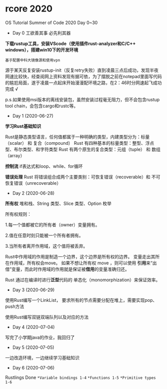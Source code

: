 # rcore 2020
OS Tutorial Summer of Code 2020
Day 0~30
* Day 0  工欲善其事 必先利其器

**下载rustup工具，安装VScode（使用插件rust-analyzer和C/C++ windows），搭建win10下的开发环境**

`基于配置中科大镜像源和使用vpn`

源于某天反复安装rustup-init（反复retry失败）直到凌晨三点后成功，发现半夜网速比较快，经查阅网上资料发现有据可依，为了摆脱之前在notepad里面写代码的尴尬局面，遂于凌晨一点起床开始漫漫配环境之路，在2：46时分网速起飞成功完成 √

p.s.如果使用msi版本的离线安装包，虽然安装过程毫无阻力，但不会包含rustup tool chain，会包含cargo和rustc等。

* Day 1 (2020-06-27)

**学习Rust基础知识**

Rust是静态类型语言，任何值都属于一种明确的类型，内建类型分为：标量（scalar） 和 复合（compound）
Rust 有四种基本的标量类型：整型、浮点型、布尔类型、和字符类型
Rust 有两个原生的复合类型：元组（tuple） 和 数组（array）

**控制流**
if表达式和loop、while、for循环

**错误处理**
Rust 将错误组合成两个主要类别：可恢复错误（recoverable）和 不可恢复错误（unrecoverable）

* Day 2 (2020-06-28)

**所有权**
堆和栈、String 类型、Slice 类型、Option 枚举

所有权规则：

1.每一个值都被它的所有者（owner）变量拥有。

2.值在任意时刻只能被一个所有者拥有。

3.当所有者离开作用域，这个值将被丢弃。

Rust中作用域的作用是制造一个边界，这个边界是所有权的边界。
变量走出其所在作用域，所有权会move。
如果不想让所有权 move ，则可以使用 **引用**来“出借”变量，而此时作用域的作用就是保证被**借用**的变量准确归还。

Rust 通过在编译时进行**泛型**代码的 单态化（monomorphization）来保证效率。

* Day 3 (2020-06-29)

使用Rust编写一个LinkList， 要求所有的节点需要分配在堆上，需要实现pop、push方法

使用Rust编写双链双端队列以及对应的方法

* Day 4 (2020-07-04)

写完了小学期java的作业，我回归了

* Day 5 (2020-07-05)

一边改造环境，一边继续学习基础知识

* Day 6 (2020-07-06)

Rustlings Done
`*Variable bindings 1-4`
`*Functions 1-5`
`*Primitive types 1-6`
